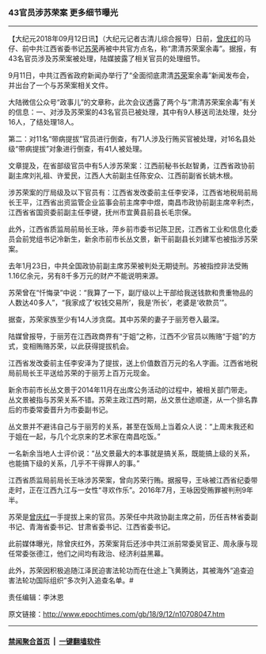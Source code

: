 ### 43官员涉苏荣案 更多细节曝光
------------------------

<p>【大纪元2018年09月12日讯】（大纪元记者古清儿综合报导）日前，<a href="http://www.epochtimes.com/gb/tag/%E6%9B%BE%E5%BA%86%E7%BA%A2.html">曾庆红</a>的马仔、前中共江西省委书记<a href="http://www.epochtimes.com/gb/tag/%E8%8B%8F%E8%8D%A3.html">苏荣</a>再被中共官方点名，称“肃清苏荣案余毒”。据报，有43名官员涉及苏荣案被处理，陆媒披露了相关官员的处理细节。</p>
<p>9月11日，中共江西省政府新闻办举行了“全面彻底肃清<a href="http://www.epochtimes.com/gb/tag/%E8%8B%8F%E8%8D%A3.html">苏荣</a>案余毒”新闻发布会，并出台了一个与苏荣案相关文件。</p>
<p>大陆微信公众号“政事儿”的文章称，此次会议透露了两个与“肃清苏荣案余毒”有关的信息：一、对涉及苏荣案的43名官员已被处理，其中有9人移送司法处理，处分16人，了结处理18人。</p>
<p>第二：对11名“带病提拔”官员进行倒查，有71人涉及行贿买官被处理，对16名县处级“带病提拔”对象进行倒查，有41人被处理。</p>
<p>文章提及，在省部级官员中有5人涉苏荣案：江西前秘书长赵智勇，江西省政协前副主席刘礼祖、许爱民，江西人大前副主任陈安众、江西前副省长姚木根。</p>
<p>涉苏荣案的厅局级及以下官员有：江西省发改委前主任李安泽，江西省地税局前局长王平，江西省出资监管企业监事会前主席李中煜，南昌市政协前副主席辛利杰，江西省省国资委前副主任李键，抚州市宜黄县前县长毛宗保。</p>
<p>此外，江西省质监局前局长王咏，萍乡前市委书记陈卫民，江西省工业和信息化委员会前党组书记冷新生，新余市前市长丛文景，新干前副县长刘建军也被指涉苏荣案。</p>
<p>去年1月23日，中共全国政协前副主席苏荣被判处无期徒刑。苏被指控非法受贿1.16亿余元，另有8千多万元的财产不能说明来源。</p>
<p>苏荣曾在“忏悔录”中说：“我算了一下，副厅级以上干部给我送钱款和贵重物品的人数达40多人”，“我家成了‘权钱交易所’，我是‘所长’，老婆是‘收款员’”。</p>
<p>据查，苏荣家族至少有14人涉贪腐。其中苏荣的妻子于丽芳卷入最深。</p>
<p>陆媒曾报导，于丽芳在江西政商界有“于姐”之称，江西不少官员以贿赂“于姐”的方式，变相贿赂苏荣，以此获得提拔机会。</p>
<p>江西省发改委前主任李安泽为了提拔，送上价值数百万元的名人字画。江西省地税局前局长王平送给苏荣的于丽芳上百万元现金。</p>
<p>新余市前市长丛文景于2014年11月在出席公务活动的过程中，被相关部门带走。丛文景被指与苏荣关系不错。苏荣主政江西时期，丛文景仕途顺遂，从一个排名靠后的市委常委晋升为市委副书记。</p>
<p>丛文景并不避讳自己与于丽芳的关系，甚至在饭局上当着众人说：“上周末我还和于姐在一起，与几个北京来的艺术家在南昌吃饭。”</p>
<p>一名新余当地人士评价说：“丛文景最大的本事就是搞关系，既能搞上级的关系，也能搞下级的关系，几乎不干得罪人的事。”</p>
<p>江西省质监局前局长王咏涉苏荣案，曾向苏荣行贿。据报导，王咏被江西省纪委带走时，正在江西九江与一女性“寻欢作乐”。2016年7月，王咏因受贿罪被判刑9年半。</p>
<p>苏荣是<a href="http://www.epochtimes.com/gb/tag/%E6%9B%BE%E5%BA%86%E7%BA%A2.html">曾庆红</a>一手提拔上来的官员。苏荣任中共政协副主席之前，历任吉林省委副书记、青海省委书记、甘肃省委书记、江西省委书记。</p>
<p>此前媒体曝光，除曾庆红外，苏荣案背后还涉中共江派前常委吴官正、周永康与现任常委张德江，他们之间均有政治、经济利益黑幕。</p>
<p>此外，苏荣因积极追随江泽民迫害法轮功而在仕途上飞黄腾达，其被海外“追查迫害法轮功国际组织”多次列入追查名单。#</p>
<p>责任编辑：李沐恩</p>

原文链接：http://www.epochtimes.com/gb/18/9/12/n10708047.htm


------------------------
#### [禁闻聚合首页](https://github.com/gfw-breaker/banned-news/blob/master/README.md) &nbsp;|&nbsp;  [一键翻墙软件](https://github.com/gfw-breaker/nogfw/blob/master/README.md)